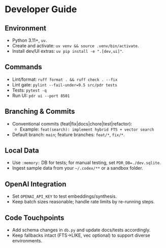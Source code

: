 # Developer Guide

## Environment

- Python 3.11+, `uv`.
- Create and activate: `uv venv && source .venv/bin/activate`.
- Install dev/UI extras: `uv pip install -e ".[dev,ui]"`.

## Commands

- Lint/format: `ruff format . && ruff check . --fix`
- Lint gate: `pylint --fail-under=9.5 src/pdr tests`
- Tests: `pytest -q`
- Run UI: `pdr ui --port 8501`

## Branching & Commits

- Conventional commits (feat|fix|docs|chore|test|refactor):
  - Example: `feat(search): implement hybrid FTS + vector search`
- Default branch: `main`; feature branches: `feat/*`, `fix/*`.

## Local Data

- Use `:memory:` DB for tests; for manual testing, set `PDR_DB=./dev.sqlite`.
- Ingest sample data from your `~/.codex/**` or a sandbox folder.

## OpenAI Integration

- Set `OPENAI_API_KEY` to test embeddings/synthesis.
- Keep batch sizes reasonable; handle rate limits by re-running steps.

## Code Touchpoints

- Add schema changes in `db.py` and update docs/tests accordingly.
- Keep fallbacks intact (FTS→LIKE, vec optional) to support diverse environments.
